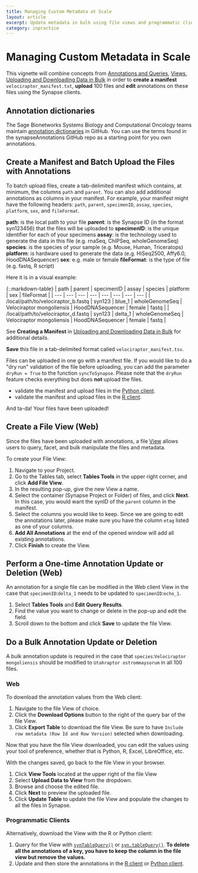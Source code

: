 ```yaml
---
title: Managing Custom Metadata at Scale
layout: article
excerpt: Update metadata in bulk using file views and programmatic clients.
category: inpractice
---
```


# Managing Custom Metadata in Scale

This vignette will combine concepts from [Annotations and Queries](annotation_and_query.md), [Views](views.md), [Uploading and Downloading Data in Bulk](uploading_in_bulk.md) in order to **create a manifest** `velociraptor_manifest.txt`, **upload** 100 files and **edit** annotations on these files using the Synapse clients.

## Annotation dictionaries

The Sage Bionetworks Systems Biology and Computational Oncology teams maintain [annotation dictionaries](https://github.com/sage-bionetworks/synapseAnnotations) in GitHub. You can use the terms found in the synapseAnnotations GitHub repo as a starting point for you own annotations.

## Create a Manifest and Batch Upload the Files with Annotations

To batch upload files, create a tab-delimited manifest which contains, at minimum, the columns `path` and `parent`. You can also add additional annotations as columns in your manifest. For example, your manifest might have the following headers: `path`, `parent`, `specimenID`, `assay`, `species`, `platform`, `sex`, and `fileFormat`.  

**path**: is the local path to your file
**parent**: is the Synapse ID (in the format syn123456) that the files will be uploaded to
**specimenID**: is the unique identifier for each of your specimens
**assay**: is the technology used to generate the data in this file (e.g. rnaSeq, ChIPSeq, wholeGenomeSeq)
**species**: is the species of your sample (e.g. Mouse, Human, Triceratops)
**platform**: is hardware used to generate the data (e.g. HiSeq2500, Affy6.0, HoodDNASequencer)
**sex**: e.g. male or female
**fileFormat**: is the type of file (e.g. fastq, R script)

Here it is in a visual example:

{:.markdown-table}
| path | parent | specimenID | assay | species | platform | sex | fileFormat |
| --- | --- | --- | --- | --- | --- | --- | --- |
| /local/path/to/velociraptor_b.fastq | syn123 | blue_1 | wholeGenomeSeq | Velociraptor mongoliensis | HoodDNASequencer | female | fastq |
| /local/path/to/velociraptor_d.fastq | syn123 | delta_1 | wholeGenomeSeq | Velociraptor mongoliensis | HoodDNASequencer | female | fastq |

See **Creating a Manifest** in [Uploading and Downloading Data in Bulk](uploading_in_bulk.md#Creating-a-Manifest) for additional details.

**Save** this file in a tab-delimited format called `velociraptor_manifest.tsv`.

Files can be uploaded in one go with a manifest file. If you would like to do a "dry run" validation of the file before uploading, you can add the parameter `dryRun = True` to the function `syncToSynapse`. Please note that the `dryRun` feature checks everything but does **not** upload the files.

* validate the manifest and upload files in the [Python client](https://python-docs.synapse.org/build/html/synapseutils.html#synapseutils.sync.syncToSynapse).
* validate the manifest and upload files in the [R client](https://github.com/Sage-Bionetworks/synapserutils#batch-process). 

And ta-da! Your files have been uploaded!

## Create a File View (Web)

Since the files have been uploaded with annotations, a file [View](views.md) allows users to query, facet, and bulk manipulate the files and metadata.

To create your File View:

1. Navigate to your Project.
2. Go to the Tables tab, select **Tables Tools** in the upper right corner, and click **Add File View**.
3. In the resulting pop-up, give the new View a name. 
4. Select the container (Synapse Project or Folder) of files, and click **Next**. In this case, you would want the synID of the `parent` column in the manifest.
5. Select the columns you would like to keep. Since we are going to edit the annotations later, please make sure you have the column `etag` listed as one of your columns.
6. **Add All Annotations** at the end of the opened window will add all existing annotations.
7. Click **Finish** to create the View.

## Perform a One-time Annotation Update or Deletion (Web)

An annotation for a single file can be modified in the Web client View in the case that `specimenID`:`delta_1` needs to be updated to `specimenID`:`echo_1`.

1. Select **Tables Tools** and **Edit Query Results**.
2. Find the value you want to change or delete in the pop-up and edit the field.
3. Scroll down to the bottom and click **Save** to update the file View.

## Do a Bulk Annotation Update or Deletion

A bulk annotation update is required in the case that `species`:`Velociraptor mongoliensis` should be modified to `Utahraptor ostrommaysorum` in all 100 files.

### Web

To download the annotation values from the Web client:

1. Navigate to the file View of choice.
2. Click the **Download Options** button to the right of the query bar of the file View.
3. Click **Export Table** to download the file View. Be sure to have `Include row metadata (Row Id and Row Version)` selected when downloading.

Now that you have the file View downloaded, you can edit the values using your tool of preference, whether that is Python, R, Excel, LibreOffice, etc.

With the changes saved, go back to the file View in your browser.

1. Click **View Tools** located at the upper right of the file View
2. Select **Upload Data to View** from the dropdown.
3. Browse and choose the edited file.
4. Click **Next** to preview the uploaded file.
5. Click **Update Table** to update the file View and populate the changes to all the files in Synapse.

### Programmatic Clients

Alternatively, download the View with the R or Python client:

1. Query for the View with [`synTableQuery()`](https://r-docs.synapse.org/reference/synTableQuery.html) or [`syn.tableQuery()`](https://python-docs.synapse.org/build/html/Client.html#synapseclient.Synapse.tableQuery). **To delete all the annotations of a key, you have to keep the column in the file view but remove the values.**
2. Update and then store the annotations in the [R client](https://r-docs.synapse.org/articles/views.html#updating-annotations-using-view) or [Python client](https://python-docs.synapse.org/build/html/Views.html#updating-annotations-using-view).
